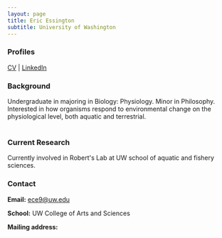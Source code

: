 ```yaml
---
layout: page
title: Eric Essington
subtitle: University of Washington
---
```


### Profiles
[CV]() | [LinkedIn]()



### Background
Undergraduate in majoring in Biology: Physiology. Minor in Philosophy. Interested in how organisms respond to environmental change on the physiological level, both aquatic and terrestrial.
<br> <br>

### Current Research
Currently involved in Robert's Lab at UW school of aquatic and fishery sciences.

### Contact
 **Email:** [ece9@uw.edu](mailto:ece9@uw.edu)  

 **School:** UW College of Arts and Sciences

 **Mailing address:**
